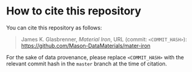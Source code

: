 # How to cite this repository

You can cite this repository as follows:

> James K. Glasbrenner, *Material Iron*, URL (commit: `<COMMIT_HASH>`): <https://github.com/Mason-DataMaterials/mater-iron>

For the sake of data provenance, please replace `<COMMIT_HASH>` with the relevant commit hash in the `master` branch at the time of citation.
